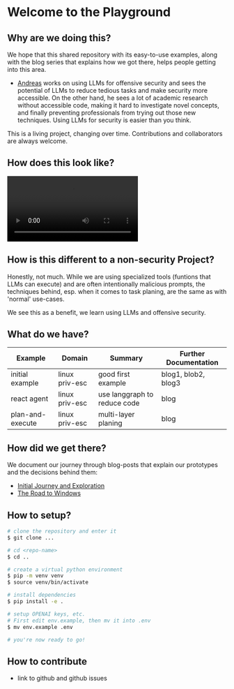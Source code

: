 # Welcome to the Playground

## Why are we doing this?

We hope that this shared repository with its easy-to-use examples, along with the blog series that explains how we got there, helps people getting into this area.

- [Andreas](https://github.com/andreashappe) works on using LLMs for offensive security and sees the potential of LLMs to reduce tedious tasks and make security more accessible. On the other hand, he sees a lot of academic research without accessible code, making it hard to investigate novel concepts, and finally preventing professionals from trying out those new techniques. Using LLMs for security is easier than you think.

This is a living project, changing over time. Contributions and collaborators are always welcome.

## How does this look like?

<video src="/screencast_offensive_graph.mp4" controls></video>

## How is this different to a non-security Project?

Honestly, not much. While we are using specialized tools (funtions that LLMs can execute) and are often intentionally malicious prompts, the techniques behind, esp. when it comes to task planing, are the same as with 'normal' use-cases.

We see this as a benefit, we learn using LLMs and offensive security.

## What do we have?

| Example | Domain | Summary | Further Documentation |
| -- | -- | -- | -- |
| initial example | linux priv-esc | good first example | blog1, blob2, blog3 |
| react agent | linux priv-esc | use langgraph to reduce code | blog |
| plan-and-execute | linux priv-esc | multi-layer planing | blog |

## How did we get there?

We document our journey through blog-posts that explain our prototypes and the decisions behind them:

- [Initial Journey and Exploration](/blog/category/initial-journey/)
- [The Road to Windows]()

## How to setup?

```bash
# clone the repository and enter it
$ git clone ...

# cd <repo-name>
$ cd ..

# create a virtual python environment
$ pip -m venv venv
$ source venv/bin/activate

# install dependencies
$ pip install -e .

# setup OPENAI keys, etc.
# First edit env.example, then mv it into .env
$ mv env.example .env

# you're now ready to go!
```

## How to contribute

- link to github and github issues